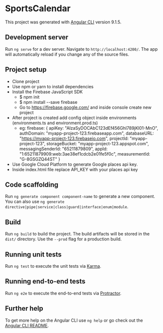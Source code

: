 # SportsCalendar

This project was generated with [Angular CLI](https://github.com/angular/angular-cli) version 9.1.5.

## Development server

Run `ng serve` for a dev server. Navigate to `http://localhost:4200/`. The app will automatically reload if you change any of the source files.

## Project setup

- Clone project
- Use npm or yarn to install dependencies
- Install the Firebase JavaScript SDK
  - \$ npm init
  - \$ npm install --save firebase
  - Go to https://firebase.google.com/ and inside console create new project
- After project is created add config object inside environments (environments.ts and environment.prod.ts)
  - eg: firebase: {
    apiKey: "AIzaSyDOCAbC123dEf456GhI789jKl01-MnO",
    authDomain: "myapp-project-123.firebaseapp.com",
    databaseURL: "https://myapp-project-123.firebaseio.com",
    projectId: "myapp-project-123",
    storageBucket: "myapp-project-123.appspot.com",
    messagingSenderId: "65211879809",
    appId: "1:65211879909:web:3ae38ef1cdcb2e01fe5f0c",
    measurementId: "G-8GSGZQ44ST"
    }
- Use Google Cloud Platform to generate Google places api key.
- Inside index.html file replace API_KEY with your places api key

## Code scaffolding

Run `ng generate component component-name` to generate a new component. You can also use `ng generate directive|pipe|service|class|guard|interface|enum|module`.

## Build

Run `ng build` to build the project. The build artifacts will be stored in the `dist/` directory. Use the `--prod` flag for a production build.

## Running unit tests

Run `ng test` to execute the unit tests via [Karma](https://karma-runner.github.io).

## Running end-to-end tests

Run `ng e2e` to execute the end-to-end tests via [Protractor](http://www.protractortest.org/).

## Further help

To get more help on the Angular CLI use `ng help` or go check out the [Angular CLI README](https://github.com/angular/angular-cli/blob/master/README.md).
